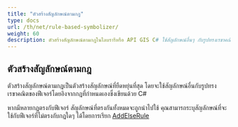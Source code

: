 ```yaml
---
title: "ตัวสร้างสัญลักษณ์ตามกฎ"
type: docs
url: /th/net/rule-based-symbolizer/
weight: 60
description: ตัวสร้างสัญลักษณ์ตามกฎในไลบรารีหรือ API GIS C# ใช้สัญลักษณ์อื่นๆ กับรูปทรงเรขาคณิตของฟีเจอร์โดยอิงจากกฎที่กำหนดเองซึ่งเขียนด้วย C#
---
```


## **ตัวสร้างสัญลักษณ์ตามกฎ**
ตัวสร้างสัญลักษณ์ตามกฎเป็นตัวสร้างสัญลักษณ์ที่ยืดหยุ่นที่สุด โดยจะใช้สัญลักษณ์อื่นกับรูปทรงเรขาคณิตของฟีเจอร์โดยอิงจากกฎที่กำหนดเองซึ่งเขียนด้วย C#

หากมีหลายกฎตรงกับฟีเจอร์ สัญลักษณ์ที่ตรงกันทั้งหมดจะถูกนำไปใช้ คุณสามารถระบุสัญลักษณ์ที่จะใช้กับฟีเจอร์ที่ไม่ตรงกับกฎใดๆ ได้โดยการเรียก [AddElseRule](https://reference.aspose.com/gis/net/aspose.gis.rendering.symbolizers/rulebasedsymbolizer/methods/addelserule)
